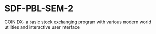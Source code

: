 # SDF-PBL-SEM-2
COIN DX- a basic stock exchanging program with various modern world utilities and interactive user interface
